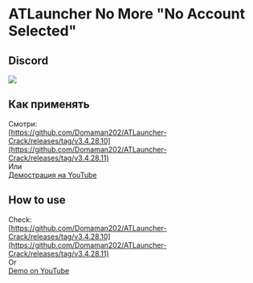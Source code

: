 # ATLauncher No More "No Account Selected"

## Discord

[![](https://camo.githubusercontent.com/39a8097dbf6bd69dcd5d4bad1858e61d5846528d53e4d26a9934721fd33fb3f7/68747470733a2f2f646362616467652e76657263656c2e6170702f6170692f7365727665722f7a6b7370664677714467)](https://discord.gg/WNEDhYXBKr)

## Как применять

Смотри:<br>
[https://github.com/Domaman202/ATLauncher-Crack/releases/tag/v3.4.28.10](https://github.com/Domaman202/ATLauncher-Crack/releases/tag/v3.4.28.11)<br>
Или<br>
[Демострация на YouTube](https://youtu.be/tI19qyjDq6k)

## How to use

Check:<br>
[https://github.com/Domaman202/ATLauncher-Crack/releases/tag/v3.4.28.10](https://github.com/Domaman202/ATLauncher-Crack/releases/tag/v3.4.28.11)<br>
Or<br>
[Demo on YouTube](https://youtu.be/tI19qyjDq6k)
